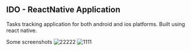 ## IDO - ReactNative Application

Tasks tracking application for both android and ios platforms. Built using react native. 

Some screenshots
![22222](https://user-images.githubusercontent.com/21248324/46409213-7fbc2c00-c736-11e8-8a1a-057f795b70c2.JPG)
![1111](https://user-images.githubusercontent.com/21248324/46409212-7fbc2c00-c736-11e8-8759-0d833264166f.JPG)



